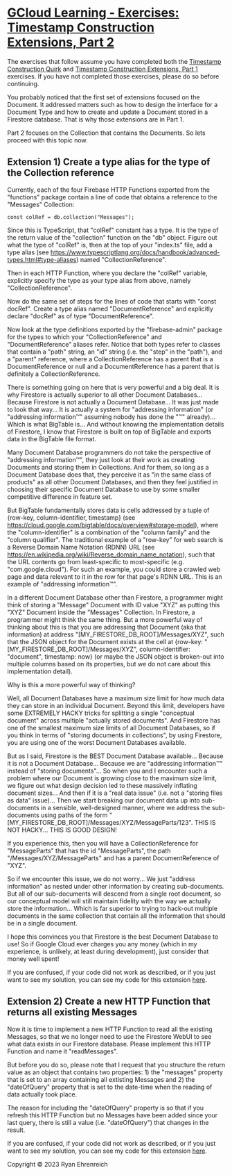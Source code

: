 # [GCloud Learning - Exercises: Timestamp Construction Extensions, Part 2](https://github.com/rehrenreich/gcloud-learning/tree/main/exercises/timestamp_construction_extensions_02)

The exercises that follow assume you have completed both the [Timestamp Construction Quirk](https://github.com/rehrenreich/gcloud-learning/tree/main/quirks/timestamp_construction) and [Timestamp Construction Extensions, Part 1](https://github.com/rehrenreich/gcloud-learning/tree/main/exercises/timestamp_construction_extensions) exercises. If you have not completed those exercises, please do so before continuing.

You probably noticed that the first set of extensions focused on the Document. It addressed matters such as how to design the interface for a Document Type and how to create and update a Document stored in a Firestore database. That is why those extensions are in Part 1.

Part 2 focuses on the Collection that contains the Documents. So lets proceed with this topic now.

## Extension 1) Create a type alias for the type of the Collection reference

Currently, each of the four Firebase HTTP Functions exported from the "functions" package contain a line of code that obtains a reference to the "Messages" Collection:

```
const colRef = db.collection("Messages");
```

Since this is TypeScript, that "colRef" constant has a type. It is the type of the return value of the "collection" function on the "db" object. Figure out what the type of "colRef" is, then at the top of your "index.ts" file, add a type alias (see https://www.typescriptlang.org/docs/handbook/advanced-types.html#type-aliases) named "CollectionReference".

Then in each HTTP Function, where you declare the "colRef" variable, explicitly specify the type as your type alias from above, namely "CollectionReference".

Now do the same set of steps for the lines of code that starts with "const docRef". Create a type alias named "DocumentReference" and explicitly declare "docRef" as of type "DocumentReference".

Now look at the type definitions exported by the "firebase-admin" package for the types to which your "CollectionReference" and "DocumentReference" aliases refer. Notice that both types refer to classes that contain a "path" string, an "id" string (i.e. the "step" in the "path"), and a "parent" reference, where a CollectionReference has a parent that is a DocumentReference or null and a DocumentReference has a parent that is definitely a CollectionReference.

There is something going on here that is very powerful and a big deal. It is why Firestore is actually superior to all other Document Databases... Because Firestore is not actually a Document Database... It was just made to look that way... It is actually a system for "addressing information" (or "addressing information™" assuming nobody has done the "™" already)... Which is what BigTable is... And without knowing the implementation details of Firestore, I know that Firestore is built on top of BigTable and exports data in the BigTable file format.

Many Document Database programmers do not take the perspective of "addressing information™", they just look at their work as creating Documents and storing them in Collections. And for them, so long as a Document Database does that, they perceive it as "in the same class of products" as all other Document Databases, and then they feel justified in choosing their specific Document Database to use by some smaller competitive difference in feature set.

But BigTable fundamentally stores data is cells addressed by a tuple of {row-key, column-identifier, timestamp} (see https://cloud.google.com/bigtable/docs/overview#storage-model), where the "column-identifier" is a combination of the "column family" and the "column qualifier". The traditional example of a "row-key" for web search is a Reverse Domain Name Notation (RDNN) URL (see https://en.wikipedia.org/wiki/Reverse_domain_name_notation), such that the URL contents go from least-specific to most-specific (e.g. "com.google.cloud"). For such an example, you could store a crawled web page and data relevant to it in the row for that page's RDNN URL. This is an example of "addressing information™".

In a different Document Database other than Firestore, a programmer might think of storing a "Message" Document with ID value "XYZ" as putting this "XYZ" Document inside the "Messages" Collection. In Firestore, a programmer might think the same thing. But a more powerful way of thinking about this is that you are addressing that Document (aka that information) at address "[MY_FIRESTORE_DB_ROOT]/Messages/XYZ", such that the JSON object for the Document exists at the cell at {row-key: "[MY_FIRESTORE_DB_ROOT]/Messages/XYZ", column-identifier: "document", timestamp: now} (or maybe the JSON object is broken-out into multiple columns based on its properties, but we do not care about this implementation detail).

Why is this a more powerful way of thinking?

Well, all Document Databases have a maximum size limit for how much data they can store in an individual Document. Beyond this limit, developers have some EXTREMELY HACKY tricks for splitting a single "conceptual document" across multiple "actually stored documents". And Firestore has one of the smallest maximum size limits of all Document Databases, so if you think in terms of "storing documents in collections", by using Firestore, you are using one of the worst Document Databases available.

But as I said, Firestore is the BEST Document Database available... Because it is not a Document Database... Because we are "addressing information™" instead of "storing documents"... So when you and I encounter such a problem where our Document is growing close to the maximum size limit, we figure out what design decision led to these massively inflating document sizes... And then if it is a "real data issue" (i.e. not a "storing files as data" issue)... Then we start breaking our document data up into sub-documents in a sensible, well-designed manner, where we address the sub-documents using paths of the form "[MY_FIRESTORE_DB_ROOT]/Messages/XYZ/MessageParts/123". THIS IS NOT HACKY... THIS IS GOOD DESIGN!

If you experience this, then you will have a CollectionReference for "MessageParts" that has the id "MessageParts", the path "/Messages/XYZ/MessageParts" and has a parent DocumentReference of "XYZ".

So if we encounter this issue, we do not worry... We just "address information" as nested under other information by creating sub-documents. But all of our sub-documents will descend from a single root document, so our conceptual model will still maintain fidelity with the way we actually store the information... Which is far superior to trying to hack-out multiple documents in the same collection that contain all the information that should be in a single document.

I hope this convinces you that Firestore is the best Document Database to use! So if Google Cloud ever charges you any money (which in my experience, is unlikely, at least during development), just consider that money well spent!

If you are confused, if your code did not work as described, or if you just want to see my solution, you can see my code for this extension [here](https://github.com/rehrenreich/gcloud-learning/tree/main/exercises/timestamp_construction_extensions_02/extension_01).

## Extension 2) Create a new HTTP Function that returns all existing Messages

Now it is time to implement a new HTTP Function to read all the existing Messages, so that we no longer need to use the Firestore WebUI to see what data exists in our Firestore database. Please implement this HTTP Function and name it "readMessages".

But before you do so, please note that I request that you structure the return value as an object that contains two properties: 1) the "messages" property that is set to an array containing all extisting Messages and 2) the "dateOfQuery" property that is set to the date-time when the reading of data actually took place.

The reason for including the "dateOfQuery" property is so that if you refresh this HTTP Function but no Messages have been added since your last query, there is still a value (i.e. "dateOfQuery") that changes in the result.

If you are confused, if your code did not work as described, or if you just want to see my solution, you can see my code for this extension [here](https://github.com/rehrenreich/gcloud-learning/tree/main/exercises/timestamp_construction_extensions_02/extension_02).

Copyright © 2023 Ryan Ehrenreich